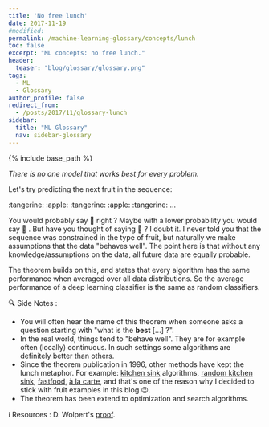 ```yaml
---
title: 'No free lunch'
date: 2017-11-19
#modified: 
permalink: /machine-learning-glossary/concepts/lunch
toc: false
excerpt: "ML concepts: no free lunch."
header: 
  teaser: "blog/glossary/glossary.png"
tags:
  - ML
  - Glossary
author_profile: false
redirect_from: 
  - /posts/2017/11/glossary-lunch
sidebar:
  title: "ML Glossary"
  nav: sidebar-glossary
---
```


{% include base_path %}

*There is no one model that works best for every problem.*

Let's try predicting the next fruit in the sequence:

<div class="centerContainer">
:tangerine: :apple: :tangerine: :apple: :tangerine: ...
</div>

You would probably say :apple: right ? Maybe with a lower probability you would say :tangerine: . But have you thought of saying :watermelon: ? I doubt it. I never told you that the sequence was constrained in the type of fruit, but naturally we make assumptions that the data "behaves well". <span class='intuitionText'> The point here is that without any knowledge/assumptions on the data, all future data are equally probable. </span> 

The theorem builds on this, and states that every algorithm has the same performance when averaged over all data distributions. So the average performance of a deep learning classifier is the same as random classifiers.

:mag: <span class='note'> Side Notes </span> :
* You will often hear the name of this theorem when someone asks a question starting with "what is the **best** [...] ?".
* In the real world, things tend to "behave well". They are for example often (locally) continuous. In such settings some algorithms are definitely better than others.
* Since the theorem publication in 1996, other methods have kept the lunch metaphor. For example: [kitchen sink](https://en.wikipedia.org/wiki/Kitchen_sink_regression) algorithms, [random kitchen sink](https://people.eecs.berkeley.edu/~brecht/papers/08.rah.rec.nips.pdf), [fastfood](https://arxiv.org/pdf/1408.3060.pdf), [à la carte](https://pdfs.semanticscholar.org/7e66/9999c097479c35e3f31aabdd2888f74b2e3e.pdf), and that's one of the reason why I decided to stick with fruit examples in this blog :wink:.
* The theorem has been extend to optimization and search algorithms.

:information_source: <span class='resources'> Resources </span> : D. Wolpert's [proof](http://citeseerx.ist.psu.edu/viewdoc/download?doi=10.1.1.390.9412&rep=rep1&type=pdf).